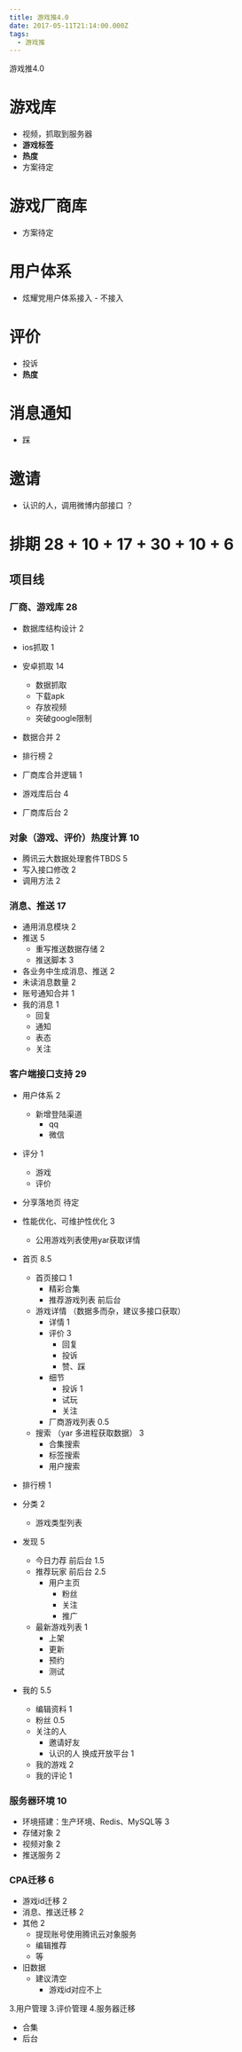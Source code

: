 ```yaml
---
title: 游戏推4.0
date: 2017-05-11T21:14:00.000Z
tags:
  - 游戏推
---
```


游戏推4.0


<!-- MORE -->

# 游戏库
- 视频，抓取到服务器
- **游戏标签**
- **热度**
- 方案待定

# 游戏厂商库
- 方案待定


# 用户体系
- 炫耀党用户体系接入 - 不接入


# 评价
- 投诉
- **热度**

# 消息通知
- 踩

# 邀请
- 认识的人，调用微博内部接口 ？


# 排期        28 + 10 + 17 + 30 + 10 + 6
## 项目线
### 厂商、游戏库                      28
- 数据库结构设计             2
- ios抓取                    1
- 安卓抓取                   14
    - 数据抓取
    - 下载apk
    - 存放视频
    - 突破google限制
- 数据合并                   2
- 排行榜                     2
- 厂商库合并逻辑             1

- 游戏库后台                 4
- 厂商库后台                 2 

### 对象（游戏、评价）热度计算       10
- 腾讯云大数据处理套件TBDS   5
- 写入接口修改                   2
- 调用方法                   2

### 消息、推送                        17    
- 通用消息模块               2
- 推送                       5
    - 重写推送数据存储       2
    - 推送脚本               3
- 各业务中生成消息、推送     2
- 未读消息数量               2
- 账号通知合并               1
- 我的消息                   1
    - 回复
    - 通知
    - 表态
    - 关注

### 客户端接口支持                     29
- 用户体系                    2
    - 新增登陆渠道
        - qq
        - 微信
- 评分                        1
    - 游戏
    - 评价
- 分享落地页                  待定
- 性能优化、可维护性优化      3
    - 公用游戏列表使用yar获取详情
- 首页                        8.5
    - 首页接口                1
        - 精彩合集
        - 推荐游戏列表   前后台
    - 游戏详情  （数据多而杂，建议多接口获取）
        - 详情                1
        - 评价                3
            - 回复
            - 投诉
            - 赞、踩
        - 细节
            - 投诉            1
            - 试玩                
            - 关注
        - 厂商游戏列表        0.5
    - 搜索  （yar 多进程获取数据）   3
        - 合集搜索
        - 标签搜索
        - 用户搜索
- 排行榜                      1
- 分类                        2
    - 游戏类型列表

- 发现                        5
    - 今日力荐    前后台        1.5
    - 推荐玩家    前后台        2.5
        - 用户主页                  
            - 粉丝
            - 关注
            - 推广
    - 最新游戏列表              1
        - 上架
        - 更新
        - 预约
        - 测试
- 我的                        5.5
    - 编辑资料                  1
    - 粉丝                      0.5
    - 关注的人
        - 邀请好友 
        - 认识的人   换成开放平台   1
    - 我的游戏                  2
    - 我的评论                  1


### 服务器环境                         10
- 环境搭建：生产环境、Redis、MySQL等      3
- 存储对象                                2
- 视频对象                                2
- 推送服务                                2


### CPA迁移                             6
- 游戏id迁移    2
- 消息、推送迁移   2
- 其他             2
    - 提现账号使用腾讯云对象服务
    - 编辑推荐
    - 等
- 旧数据
    - 建议清空
        - 游戏id对应不上


3.用户管理
3.评价管理
4.服务器迁移
- 合集
- 后台
